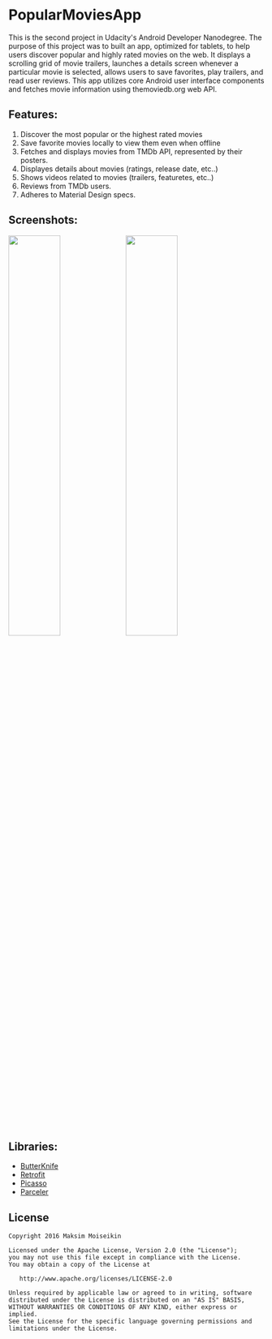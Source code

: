 # PopularMoviesApp

This is the second project in Udacity's Android Developer Nanodegree. The purpose of this project was to built an app, optimized for tablets, to help users discover popular and highly rated movies on the web. It displays a scrolling grid of movie trailers, launches a details screen whenever a particular movie is selected, allows users to save favorites, play trailers, and read user reviews. This app utilizes core Android user interface components and fetches movie information using themoviedb.org web API.

## Features:

1. Discover the most popular or the highest rated movies
2. Save favorite movies locally to view them even when offline
3. Fetches and displays movies from TMDb API, represented by their posters.
4. Displayes details about movies (ratings, release date, etc..)
5. Shows videos related to movies (trailers, featuretes, etc..)
6. Reviews from TMDb users.
7. Adheres to Material Design specs.

## Screenshots:

<img width="45%" src="https://user-images.githubusercontent.com/13278795/37063729-0f4529d8-21a3-11e8-81ff-a86819f04d1a.png" />
<img width="45%" src="https://user-images.githubusercontent.com/13278795/37061334-de260fae-219b-11e8-8c16-365403a914c2.jpg" />

## Libraries:
* [ButterKnife](https://github.com/JakeWharton/butterknife)
* [Retrofit](https://github.com/square/retrofit)
* [Picasso](http://square.github.io/picasso/)
* [Parceler](https://github.com/johncarl81/parceler)


License
-------

    Copyright 2016 Maksim Moiseikin

    Licensed under the Apache License, Version 2.0 (the "License");
    you may not use this file except in compliance with the License.
    You may obtain a copy of the License at

       http://www.apache.org/licenses/LICENSE-2.0

    Unless required by applicable law or agreed to in writing, software
    distributed under the License is distributed on an "AS IS" BASIS,
    WITHOUT WARRANTIES OR CONDITIONS OF ANY KIND, either express or implied.
    See the License for the specific language governing permissions and
    limitations under the License.
